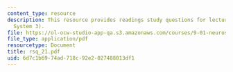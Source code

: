 ```yaml
---
content_type: resource
description: This resource provides readings study questions for lecture 21 (Motor
  System 3).
file: https://ol-ocw-studio-app-qa.s3.amazonaws.com/courses/9-01-neuroscience-and-behavior-fall-2003/6d7c1b6974ad718c92e2027488013df1_rsq_21.pdf
file_type: application/pdf
resourcetype: Document
title: rsq_21.pdf
uid: 6d7c1b69-74ad-718c-92e2-027488013df1
---
```

